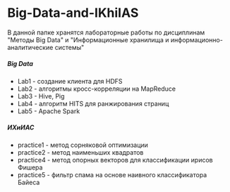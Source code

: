 # Big-Data-and-IKhiIAS
В данной папке хранятся лабораторные работы по дисциплинам "Методы Big Data" и "Информационные хранилища и информационно-аналитические системы"
##### Big Data
* Lab1 - создание клиента для HDFS
* Lab2 - алгоритмы кросс-корреляции на MapReduce
* Lab3 - Hive, Pig
* Lab4 - алгоритм HITS для ранжирования страниц
* Lab5 - Apache Spark

##### ИХиИАС
* practice1 - метод сорняковой оптимизации
* practice2 - метод наименьших квадратов
* practice4 - метод опорных векторов для классификации ирисов Фишера
* practice5 - фильтр спама на основе наивного классификатора Байеса
